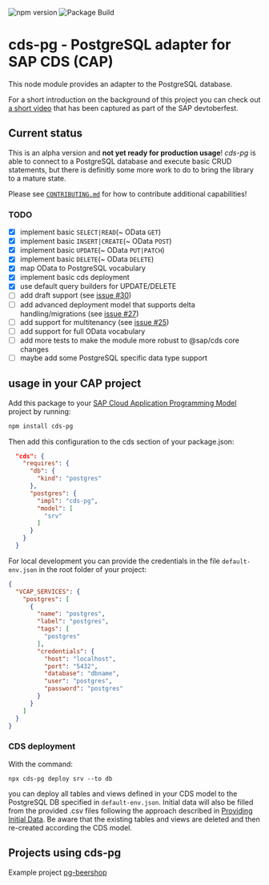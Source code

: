 ![npm version](https://img.shields.io/npm/v/cds-pg)
![Package Build](https://github.com/sapmentors/cds-pg/workflows/Node.js%20Package/badge.svg)

# cds-pg - PostgreSQL adapter for SAP CDS (CAP)

This node module provides an adapter to the PostgreSQL database.

For a short introduction on the background of this project you can check out [a short video](https://www.youtube.com/watch?v=b9sPczwYN5Q&t=2310s) that has been captured as part of the SAP devtoberfest.

## Current status

This is an alpha version and **not yet ready for production usage**! _cds-pg_ is able to connect to a PostgreSQL database and execute basic CRUD statements, but there is definitly some more work to do to bring the library to a mature state.

Please see [`CONTRIBUTING.md`](./docs/CONTRIBUTING.md) for how to contribute additional capabilities!

### TODO

- [x] implement basic `SELECT|READ`(~ OData `GET`)  
- [x] implement basic `INSERT|CREATE`(~ OData `POST`)  
- [x] implement basic `UPDATE`(~ OData `PUT|PATCH`)  
- [x] implement basic `DELETE`(~ OData `DELETE`)  
- [x] map OData to PostgreSQL vocabulary  
- [x] implement basic cds deployment  
- [x] use default query builders for UPDATE/DELETE  
- [ ] add draft support (see [issue #30](https://github.com/sapmentors/cds-pg/issues/30)) 
- [ ] add advanced deployment model that supports delta handling/migrations (see [issue #27](https://github.com/sapmentors/cds-pg/issues/27)) 
- [ ] add support for multitenancy (see [issue #25](https://github.com/sapmentors/cds-pg/issues/25)) 
- [ ] add support for full OData vocabulary
- [ ] add more tests to make the module more robust to @sap/cds core changes
- [ ] maybe add some PostgreSQL specific data type support  

## usage in your CAP project

Add this package to your [SAP Cloud Application Programming Model](https://cap.cloud.sap/docs/) project by running:

```bash
npm install cds-pg
```

Then add this configuration to the cds section of your package.json:

```JSON
  "cds": {
    "requires": {
      "db": {
        "kind": "postgres"
      },
      "postgres": {
        "impl": "cds-pg",
        "model": [
          "srv"
        ]
      }
    }
  }
```

For local development you can provide the credentials in the file `default-env.json` in the root folder of your project:

```JSON
{
  "VCAP_SERVICES": {
    "postgres": [
      {
        "name": "postgres",
        "label": "postgres",
        "tags": [
          "postgres"
        ],
        "credentials": {
          "host": "localhost",
          "port": "5432",
          "database": "dbname",
          "user": "postgres",
          "password": "postgres"
        }
      }
    ]
  }
}
```

### CDS deployment

With the command:

`npx cds-pg deploy srv --to db`

you can deploy all tables and views defined in your CDS model to the PostgreSQL DB specified in `default-env.json`. Initial data will also be filled from the provided .csv files following the approach described in [Providing Initial Data](https://cap.cloud.sap/docs/guides/databases#providing-initial-data). Be aware that the existing tables and views are deleted and then re-created according the CDS model.

## Projects using cds-pg

Example project [pg-beershop](https://github.com/gregorwolf/pg-beershop)
